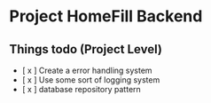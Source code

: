 # Project HomeFill Backend

## Things todo (Project Level)
- [ x ] Create a error handling system
- [ x ] Use some sort of logging system
- [ x ] database repository pattern


